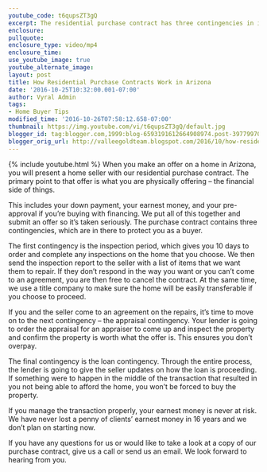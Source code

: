 ```yaml
---
youtube_code: t6qupsZT3gQ
excerpt: The residential purchase contract has three contingencies in it to protect buyers and ensure they are buying a home without any surprises.
enclosure:
pullquote:
enclosure_type: video/mp4
enclosure_time:
use_youtube_image: true
youtube_alternate_image:
layout: post
title: How Residential Purchase Contracts Work in Arizona
date: '2016-10-25T10:32:00.001-07:00'
author: Vyral Admin
tags:
- Home Buyer Tips
modified_time: '2016-10-26T07:58:12.658-07:00'
thumbnail: https://img.youtube.com/vi/t6qupsZT3gQ/default.jpg
blogger_id: tag:blogger.com,1999:blog-6593191612664908974.post-3977997081057861639
blogger_orig_url: http://valleegoldteam.blogspot.com/2016/10/how-residential-purchase-contracts-work.html
---
```

{% include youtube.html %}
When you make an offer on a home in Arizona, you will present a home seller with our residential purchase contract. The primary point to that offer is what you are physically offering – the financial side of things.

This includes your down payment, your earnest money, and your pre-approval if you’re buying with financing. We put all of this together and submit an offer so it’s taken seriously. The purchase contract contains three contingencies, which are in there to protect you as a buyer.

The first contingency is the inspection period, which gives you 10 days to order and complete any inspections on the home that you choose. We then send the inspection report to the seller with a list of items that we want them to repair. If they don’t respond in the way you want or you can’t come to an agreement, you are then free to cancel the contract. At the same time, we use a title company to make sure the home will be easily transferable if you choose to proceed.

If you and the seller come to an agreement on the repairs, it’s time to move on to the next contingency – the appraisal contingency. Your lender is going to order the appraisal for an appraiser to come up and inspect the property and confirm the property is worth what the offer is. This ensures you don’t overpay.

The final contingency is the loan contingency. Through the entire process, the lender is going to give the seller updates on how the loan is proceeding. If something were to happen in the middle of the transaction that resulted in you not being able to afford the home, you won’t be forced to buy the property.

If you manage the transaction properly, your earnest money is never at risk. We have never lost a penny of clients’ earnest money in 16 years and we don’t plan on starting now.

If you have any questions for us or would like to take a look at a copy of our purchase contract, give us a call or send us an email. We look forward to hearing from you.
